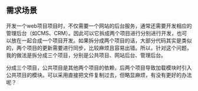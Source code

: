 ## 需求场景

开发一个web项目项目时，不仅需要一个网站的后台服务，通常还需要开发相应的管理后台（如CMS、CRM）。因此可以它拆成两个项目进行分别进行开发，也可以放在一起合成一个项目开发。如果拆分成两个项目的话，大部分代码其实是类似的，两个项目的更新需要进行同步，比较麻烦且容易出错。所以，针对这个问题，我的做法是拆分成三个项目，分别是公共项目、网站后台、管理后台。

分成三个项目，公共项目是其他两个项目的依赖，后两个项目导致加载模块时引入公共项目的模块。可以采用直接把文件复制过去，但略显麻烦，有没有更好的办法呢？